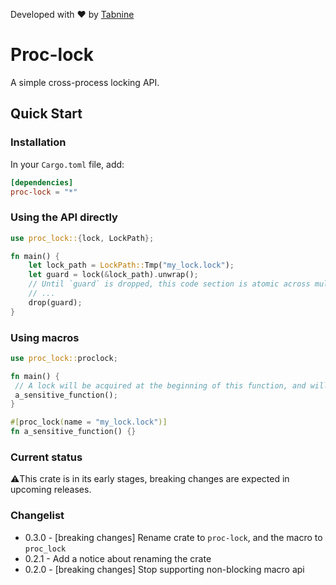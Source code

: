 Developed with ❤️ by [Tabnine](https://www.tabnine.com)

# Proc-lock
A simple cross-process locking API.

## Quick Start
### Installation
In your `Cargo.toml` file, add:
```toml
[dependencies]
proc-lock = "*"
```

### Using the API directly
```rust
use proc_lock::{lock, LockPath};

fn main() {
    let lock_path = LockPath::Tmp("my_lock.lock");
    let guard = lock(&lock_path).unwrap();
    // Until `guard` is dropped, this code section is atomic across multiple processes.
    // ...
    drop(guard);
}
```

### Using macros
```rust
use proc_lock::proclock;

fn main() {
 // A lock will be acquired at the beginning of this function, and will be released at the end.
 a_sensitive_function();
}

#[proc_lock(name = "my_lock.lock")]
fn a_sensitive_function() {}
```

### Current status
⚠️This crate is in its early stages, breaking changes are expected in upcoming releases.

### Changelist
- 0.3.0 - [breaking changes] Rename crate to `proc-lock`, and the macro to `proc_lock`
- 0.2.1 - Add a notice about renaming the crate 
- 0.2.0 - [breaking changes] Stop supporting non-blocking macro api